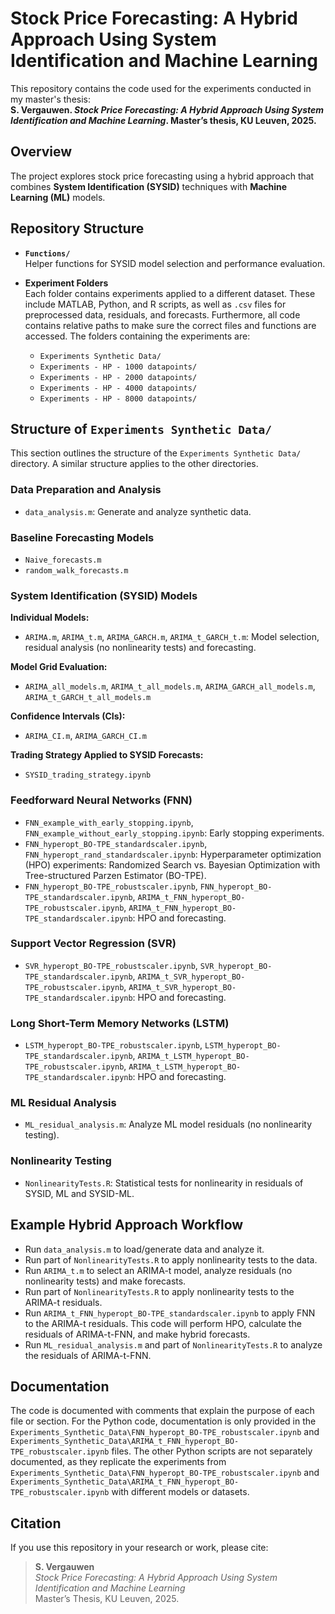 # Stock Price Forecasting: A Hybrid Approach Using System Identification and Machine Learning

This repository contains the code used for the experiments conducted in my master's thesis:  
**S. Vergauwen. *Stock Price Forecasting: A Hybrid Approach Using System Identification and Machine Learning*. Master’s thesis, KU Leuven, 2025.**

## Overview

The project explores stock price forecasting using a hybrid approach that combines **System Identification (SYSID)** techniques with **Machine Learning (ML)** models. 

## Repository Structure

- **`Functions/`**  
  Helper functions for SYSID model selection and performance evaluation.

- **Experiment Folders**  
  Each folder contains experiments applied to a different dataset. These include MATLAB, Python, and R scripts, as well as `.csv` files for preprocessed data, residuals, and forecasts. Furthermore, all code contains relative paths to make sure the correct files and functions are accessed. The folders containing the experiments are:
  - `Experiments Synthetic Data/`
  - `Experiments - HP - 1000 datapoints/`
  - `Experiments - HP - 2000 datapoints/`
  - `Experiments - HP - 4000 datapoints/`
  - `Experiments - HP - 8000 datapoints/`

## Structure of `Experiments Synthetic Data/`

This section outlines the structure of the `Experiments Synthetic Data/` directory. A similar structure applies to the other directories.

### Data Preparation and Analysis
- `data_analysis.m`: Generate and analyze synthetic data.

### Baseline Forecasting Models
- `Naive_forecasts.m`
- `random_walk_forecasts.m`

### System Identification (SYSID) Models

**Individual Models:**
- `ARIMA.m`, `ARIMA_t.m`, `ARIMA_GARCH.m`, `ARIMA_t_GARCH_t.m`: Model selection, residual analysis (no nonlinearity tests) and forecasting.

**Model Grid Evaluation:**
- `ARIMA_all_models.m`, `ARIMA_t_all_models.m`, `ARIMA_GARCH_all_models.m`, `ARIMA_t_GARCH_t_all_models.m`

**Confidence Intervals (CIs):**
- `ARIMA_CI.m`, `ARIMA_GARCH_CI.m`

**Trading Strategy Applied to SYSID Forecasts:**
- `SYSID_trading_strategy.ipynb`

### Feedforward Neural Networks (FNN)
- `FNN_example_with_early_stopping.ipynb`, `FNN_example_without_early_stopping.ipynb`: Early stopping experiments.
- `FNN_hyperopt_BO-TPE_standardscaler.ipynb`, `FNN_hyperopt_rand_standardscaler.ipynb`: Hyperparameter optimization (HPO) experiments: Randomized Search vs. Bayesian Optimization with Tree-structured Parzen Estimator (BO-TPE).
- `FNN_hyperopt_BO-TPE_robustscaler.ipynb`, `FNN_hyperopt_BO-TPE_standardscaler.ipynb`, `ARIMA_t_FNN_hyperopt_BO-TPE_robustscaler.ipynb`, `ARIMA_t_FNN_hyperopt_BO-TPE_standardscaler.ipynb`: HPO and forecasting.

### Support Vector Regression (SVR)
- `SVR_hyperopt_BO-TPE_robustscaler.ipynb`, `SVR_hyperopt_BO-TPE_standardscaler.ipynb`, `ARIMA_t_SVR_hyperopt_BO-TPE_robustscaler.ipynb`, `ARIMA_t_SVR_hyperopt_BO-TPE_standardscaler.ipynb`: HPO and forecasting.

### Long Short-Term Memory Networks (LSTM)
- `LSTM_hyperopt_BO-TPE_robustscaler.ipynb`, `LSTM_hyperopt_BO-TPE_standardscaler.ipynb`, `ARIMA_t_LSTM_hyperopt_BO-TPE_robustscaler.ipynb`, `ARIMA_t_LSTM_hyperopt_BO-TPE_standardscaler.ipynb`: HPO and forecasting.

### ML Residual Analysis
- `ML_residual_analysis.m`: Analyze ML model residuals (no nonlinearity testing).

### Nonlinearity Testing
- `NonlinearityTests.R`: Statistical tests for nonlinearity in residuals of SYSID, ML and SYSID-ML.

## Example Hybrid Approach Workflow 
- Run `data_analysis.m` to load/generate data and analyze it.
- Run part of `NonlinearityTests.R` to apply nonlinearity tests to the data.
- Run `ARIMA_t.m` to select an ARIMA-t model, analyze residuals (no nonlinearity tests) and make forecasts.
- Run part of `NonlinearityTests.R` to apply nonlinearity tests to the ARIMA-t residuals.
- Run `ARIMA_t_FNN_hyperopt_BO-TPE_standardscaler.ipynb` to apply FNN to the ARIMA-t residuals. This code will perform HPO, calculate the residuals of ARIMA-t-FNN, and make hybrid forecasts.
- Run `ML_residual_analysis.m` and part of `NonlinearityTests.R` to analyze the residuals of ARIMA-t-FNN.

## Documentation
The code is documented with comments that explain the purpose of each file or section. For the Python code, documentation is only provided in the `Experiments_Synthetic_Data\FNN_hyperopt_BO-TPE_robustscaler.ipynb` and `Experiments_Synthetic_Data\ARIMA_t_FNN_hyperopt_BO-TPE_robustscaler.ipynb` files. The other Python scripts are not separately documented, as they replicate the experiments from `Experiments_Synthetic_Data\FNN_hyperopt_BO-TPE_robustscaler.ipynb` and `Experiments_Synthetic_Data\ARIMA_t_FNN_hyperopt_BO-TPE_robustscaler.ipynb` with different models or datasets.

## Citation

If you use this repository in your research or work, please cite:

> **S. Vergauwen**  
> *Stock Price Forecasting: A Hybrid Approach Using System Identification and Machine Learning*  
> Master’s Thesis, KU Leuven, 2025.
